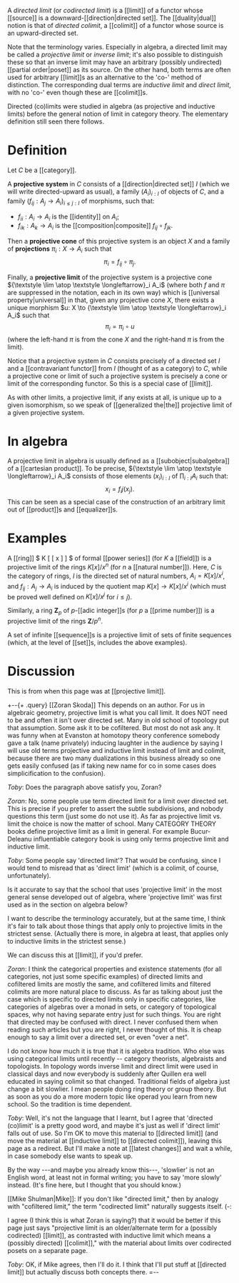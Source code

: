 A _directed limit_ (or _codirected limit_) is a [[limit]] of a functor whose [[source]] is a downward-[[direction|directed set]].  The [[duality|dual]] notion is that of _directed colimit_, a [[colimit]] of a functor whose source is an upward-directed set.

Note that the terminology varies.  Especially in algebra, a directed limit may be called a _projective limit_ or _inverse limit_; it\'s also possible to distinguish these so that an inverse limit may have an arbitrary (possibly undirected) [[partial order|poset]] as its source.  On the other hand, both terms are often used for arbitrary [[limit]]s as an alternative to the 'co-' method of distinction.  The corresponding dual terms are _inductive limit_ and _direct limit_, with no 'co-' even though these are [[colimit]]s.

Directed (co)limits were studied in algebra (as projective and inductive limits) before the general notion of limit in category theory.  The elementary definition still seen there follows.

# Definition #

Let $C$ be a [[category]].

A __projective system__ in $C$ consists of a [[direction|directed set]] $I$ (which we will write directed-upward as usual), a family $(A_i)_{i: I}$ of objects of $C$, and a family $(f_{ij}: A_j \to A_i)_{i \leq j: I}$ of morphisms, such that:
* $f_{ii}: A_i \to A_i$ is the [[identity]] on $A_i$;
* $f_{ik}: A_k \to A_i$ is the [[composition|composite]] $f_{ij} \circ f_{jk}$.

Then a __projective cone__ of this projective system is an object $X$ and a family of __projections__ $\pi_i: X \to A_i$ such that
$$ \pi_i = f_{ij} \circ \pi_j .$$

Finally, a __projective limit__ of the projective system is a projective cone ${\textstyle \lim \atop \textstyle \longleftarrow}_i A_i$ (where both $f$ and $\pi$ are suppressed in the notation, each in its own way) which is [[universal property|universal]] in that, given any projective cone $X$, there exists a unique morphism $u: X \to {\textstyle \lim \atop \textstyle \longleftarrow}_i A_i$ such that
$$ \pi_i = \pi_i \circ u $$
(where the left-hand $\pi$ is from the cone $X$ and the right-hand $\pi$ is from the limit).

Notice that a projective system in $C$ consists precisely of a directed set $I$ and a [[contravariant functor]] from $I$ (thought of as a category) to $C$, while a projective cone or limit of such a projective system is precisely a cone or limit of the corresponding functor.  So this is a special case of [[limit]].

As with other limits, a projective limit, if any exists at all, is unique up to a given isomorphism, so we speak of [[generalized the|the]] projective limit of a given projective system.

# In algebra #

A projective limit in algebra is usually defined as a [[subobject|subalgebra]] of a [[cartesian product]].  To be precise, ${\textstyle \lim \atop \textstyle \longleftarrow}_i A_i$ consists of those elements $(x_i)_{i: I}$ of $\prod_{i: I} A_i$ such that:
$$ x_i = f_ij(x_j) .$$
This can be seen as a special case of the construction of an arbitrary limit out of [[product]]s and [[equalizer]]s.

# Examples #

A [[ring]] $ K [ [ x ] ] $ of formal [[power series]] (for $K$ a [[field]]) is a projective limit of the rings $K[x]/x^n$ (for $n$ a [[natural number]]).  Here, $C$ is the category of rings, $I$ is the directed set of natural numbers, $A_i = K[x]/x^i$, and $f_{ij}: A_j \to A_i$ is induced by the quotient map $K[x] \to K[x]/x^i$ (which must be proved well defined on $K[x]/x^j$ for $i \leq j$).

Similarly, a ring $\mathbf{Z}_p$ of $p$-[[adic integer]]s (for $p$ a [[prime number]]) is a projective limit of the rings $\mathbf{Z}/p^n$.

A set of infinite [[sequence]]s is a projective limit of sets of finite sequences (which, at the level of [[set]]s, includes the above examples).

# Discussion #

This is from when this page was at [[projective limit]].

+--{+ .query}
[[Zoran Skoda]] This depends on an author. For us in algebraic geometry, projective limit is what you call limit. It does NOT need to be and often it isn't over directed set. Many in old school of topology put that 
assumption. Some ask it to be cofiltered. But most do not ask any. It was funny when at Evanston at homotopy theory conference somebody gave a talk (name privately) inducing laughter in the audience by saying I will use old terms projective and inductive limit instead of limit and colimit, because there are two many dualizations in this business already so one gets easily confused (as if taking new name for co in some cases does simplicification to the confusion).

_Toby_:  Does the paragraph above satisfy you, Zoran?

_Zoran_: No, some people use term directed limit for a limit over directed set. This is precise if you prefer to assert the subtle subdivisions, and nobody questions this term (just some do not use it). As far as projective limit vs. limit the choice is now the matter of school. Many CATEGORY THEORY books define projective limit as a limit in general. For example Bucur-Deleanu influentiable category book is using only terms projective limit and inductive limit. 

_Toby_:  Some people say 'directed limit'?  That would be confusing, since I would tend to misread that as 'direct limit' (which is a colimit, of course, unfortunately).

Is it accurate to say that the school that uses 'projective limit' in the most general sense developed out of algebra, where 'projective limit' was first used as in the section on algebra below?

I want to describe the terminology accurately, but at the same time, I think it\'s fair to talk about those things that apply only to projective limits in the strictest sense.  (Actually there is more, in algebra at least, that applies only to inductive limits in the strictest sense.)

We can discuss this at [[limit]], if you\'d prefer.

_Zoran_: I think the categorical properties and existence statements (for all categories, not just some specific examples) of directed limits and cofiltered limits are mostly the same, and cofiltered limits and filtered colimits are more natural place to discuss. As far as talking about just the case which is specific to directed limits only in specific categories, like categories of algebras over a monad in sets, or category of topological spaces, why not having separate entry just for such things.
You are right that directed may be confused with direct. I never confused them when reading such articles but you are right, I never thought of this. It is cheap enough to say a limit over a directed set, or even "over a net".  

I do not know how much it is true that it is algebra tradition. Who else was using categorical limits  until recently -- category theorists, algebraists and topologists. In topology words inverse limit and direct limit were used in classical days and now everybody is suddenly after Quillen era well educated in saying colimit so that changed. Traditional fields of algebra just change a bit slowlier. I mean people doing ring theory or group theory. But as soon as you do a more modern topic like operad you learn from new school. So the tradition is time dependent. 

_Toby_:  Well, it\'s not the language that I learnt, but I agree that 'directed (co)limit' is a pretty good word, and maybe it\'s just as well if 'direct limit' falls out of use.  So I\'m OK to move this material to [[directed limit]] (and move the material at [[inductive limit]] to [[directed colimit]]), leaving this page as a redirect.  But I\'ll make a note at [[latest changes]] and wait a while, in case somebody else wants to speak up.

By the way ---and maybe you already know this---, 'slowlier' is not an English word, at least not in formal writing; you have to say 'more slowly' instead.  (It\'s fine here, but I thought that you should know.)

[[Mike Shulman|Mike]]: If you don't like "directed limit," then by analogy with "cofiltered limit," the term "codirected limit" naturally suggests itself.  (-:

I agree (I think this is what Zoran is saying?) that it would be better if this page just says "projective limit is an older/alternate term for a (possibly codirected) [[limit]], as contrasted with inductive limit which means a (possibly directed) [[colimit]]," with the material about limits over codirected posets on a separate page.

_Toby_:  OK, if Mike agrees, then I\'ll do it.  I think that I\'ll put stuff at [[directed limit]] but actually discuss both concepts there.
=--
